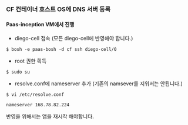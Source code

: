 ### CF 컨테이너 호스트 OS에 DNS 서버 등록
#### Paas-inception VM에서 진행
- diego-cell 접속 (모든 diego-cell에 반영해야 합니다.)
```
$ bosh -e paas-bosh -d cf ssh diego-cell/0
```

- root 권한 흭득
```
$ sudo su
```

- resolve.conf에 nameserver 추가 (기존의 namsever를 지워서는 안됩니다.)
```
$ vi /etc/resolve.conf

nameserver 168.78.82.224
```

반영을 위해서는 앱을 재시작 해야합니다.
